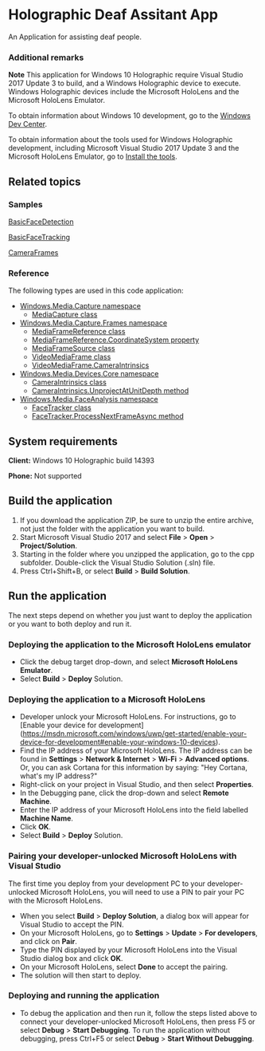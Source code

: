 <!---
  category: Holographic
  samplefwlink: http://go.microsoft.com/fwlink/p/?LinkId=824113
--->

# Holographic Deaf Assitant App

An Application for assisting deaf people.


### Additional remarks

**Note** This application for Windows 10 Holographic require Visual Studio 2017 Update 3
to build, and a Windows Holographic device to execute. Windows Holographic devices include the
Microsoft HoloLens and the Microsoft HoloLens Emulator.

To obtain information about Windows 10 development, go to the [Windows Dev Center](http://go.microsoft.com/fwlink/?LinkID=532421).

To obtain information about the tools used for Windows Holographic development, including
Microsoft Visual Studio 2017 Update 3 and the Microsoft HoloLens Emulator, go to
[Install the tools](https://developer.microsoft.com/windows/holographic/install_the_tools).

## Related topics

### Samples

[BasicFaceDetection](/Samples/BasicFaceDetection)

[BasicFaceTracking](/Samples/BasicFaceTracking)

[CameraFrames](/Sample/CameraFrames)

### Reference

The following types are used in this code application:
* [Windows.Media.Capture namespace](https://msdn.microsoft.com/library/windows/apps/windows.media.capture.aspx)
  * [MediaCapture class](https://msdn.microsoft.com/library/windows/apps/windows.media.capture.mediacapture.aspx)
* [Windows.Media.Capture.Frames namespace](https://msdn.microsoft.com/library/windows/apps/windows.media.capture.frames.aspx)
  * [MediaFrameReference class](https://msdn.microsoft.com/library/windows/apps/windows.media.capture.frames.mediaframereference.aspx)
  * [MediaFrameReference.CoordinateSystem property](https://msdn.microsoft.com/library/windows/apps/windows.media.capture.frames.mediaframereference.coordinatesystem.aspx)
  * [MediaFrameSource class](https://msdn.microsoft.com/library/windows/apps/windows.media.capture.frames.mediaframesource.aspx)
  * [VideoMediaFrame class](https://msdn.microsoft.com/library/windows/apps/windows.media.capture.frames.videomediaframe.aspx)
  * [VideoMediaFrame.CameraIntrinsics](https://msdn.microsoft.com/library/windows/apps/windows.media.capture.frames.videomediaframe.cameraintrinsics.aspx)
* [Windows.Media.Devices.Core namespace](https://msdn.microsoft.com/library/windows/apps/windows.media.devices.core.aspx)
  * [CameraIntrinsics class](https://msdn.microsoft.com/library/windows/apps/windows.media.devices.core.cameraintrinsics.aspx)
  * [CameraIntrinsics.UnprojectAtUnitDepth method](https://msdn.microsoft.com/library/windows/apps/windows.media.devices.core.cameraintrinsics.unprojectatunitdepth.aspx)
* [Windows.Media.FaceAnalysis namespace](https://msdn.microsoft.com/library/windows/apps/windows.media.faceanalysis.aspx)
  * [FaceTracker class](https://msdn.microsoft.com/library/windows/apps/windows.media.faceanalysis.facetracker.aspx)
  * [FaceTracker.ProcessNextFrameAsync method](https://msdn.microsoft.com/library/windows/apps/windows.media.faceanalysis.facetracker.processnextframeasync.aspx)

## System requirements

**Client:** Windows 10 Holographic build 14393

**Phone:** Not supported

## Build the application

1. If you download the application ZIP, be sure to unzip the entire archive, not just the folder with
   the application you want to build.
2. Start Microsoft Visual Studio 2017 and select **File** \> **Open** \> **Project/Solution**.
3. Starting in the folder where you unzipped the application, go to the cpp subfolder. Double-click the Visual Studio Solution (.sln) file.
4. Press Ctrl+Shift+B, or select **Build** \> **Build Solution**.

## Run the application

The next steps depend on whether you just want to deploy the application or you want to both deploy and
run it.

### Deploying the application to the Microsoft HoloLens emulator

- Click the debug target drop-down, and select **Microsoft HoloLens Emulator**.
- Select **Build** \> **Deploy** Solution.

### Deploying the application to a Microsoft HoloLens

- Developer unlock your Microsoft HoloLens. For instructions, go to [Enable your device for development]
  (https://msdn.microsoft.com/windows/uwp/get-started/enable-your-device-for-development#enable-your-windows-10-devices).
- Find the IP address of your Microsoft HoloLens. The IP address can be found in **Settings**
  \> **Network & Internet** \> **Wi-Fi** \> **Advanced options**. Or, you can ask Cortana for this
  information by saying: "Hey Cortana, what's my IP address?"
- Right-click on your project in Visual Studio, and then select **Properties**.
- In the Debugging pane, click the drop-down and select **Remote Machine**.
- Enter the IP address of your Microsoft HoloLens into the field labelled **Machine Name**.
- Click **OK**.
- Select **Build** \> **Deploy** Solution.

### Pairing your developer-unlocked Microsoft HoloLens with Visual Studio

The first time you deploy from your development PC to your developer-unlocked Microsoft HoloLens,
you will need to use a PIN to pair your PC with the Microsoft HoloLens.
- When you select **Build** \> **Deploy Solution**, a dialog box will appear for Visual Studio to
  accept the PIN.
- On your Microsoft HoloLens, go to **Settings** \> **Update** \> **For developers**, and click on
  **Pair**.
- Type the PIN displayed by your Microsoft HoloLens into the Visual Studio dialog box and click
  **OK**.
- On your Microsoft HoloLens, select **Done** to accept the pairing.
- The solution will then start to deploy.

### Deploying and running the application

- To debug the application and then run it, follow the steps listed above to connect your
  developer-unlocked Microsoft HoloLens, then press F5 or select **Debug** \> **Start Debugging**.
  To run  the application without debugging, press Ctrl+F5 or select **Debug** \> **Start Without Debugging**.
